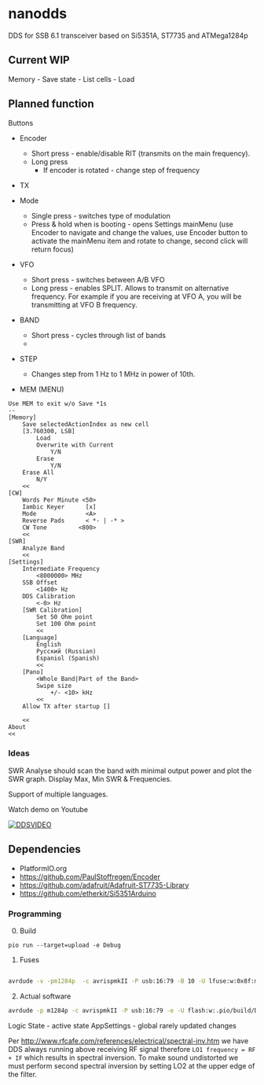 # nanodds
DDS for SSB 6.1 transceiver based on Si5351A, ST7735 and ATMega1284p


## Current WIP

Memory
    - Save state
    - List cells
    - Load
    
    

## Planned function

Buttons

- Encoder
  * Short press - enable/disable RIT (transmits on the main frequency).
  * Long press
    * If encoder is rotated - change step of frequency
- TX
- Mode
  * Single press - switches type of modulation
  * Press & hold when is booting - opens Settings mainMenu 
  (use Encoder to navigate and change the values, 
  use Encoder button to activate the mainMenu item and rotate to change, 
  second click will return focus)

- VFO
  * Short press - switches between A/B VFO
  * Long press - enables SPLIT. Allows to transmit on alternative frequency. For example if you are receiving at VFO A, you will be transmitting at VFO B frequency.
- BAND
  * Short press - cycles through list of bands
  *  
- STEP
  * Changes step from 1 Hz to 1 MHz in power of 10th. 

- MEM (MENU)

```
Use MEM to exit w/o Save *1s
--
[Memory]
    Save selectedActionIndex as new cell
    [3.760300, LSB]
        Load
        Overwrite with Current
            Y/N
        Erase
            Y/N
    Erase All
        N/Y
    <<
[CW]
    Words Per Minute <50>
    Iambic Keyer      [x]
    Mode              <A> 
    Reverse Pads      < *- | -* >    
    CW Tone         <800>
    <<
[SWR]
    Analyze Band
    <<
[Settings]
    Intermediate Frequency
        <8000000> MHz
    SSB Offset
        <1400> Hz
    DDS Calibration
        <-0> Hz
    [SWR Calibration]
        Set 50 Ohm point
        Set 100 Ohm point
        <<
    [Language]
        English
        Русский (Russian)
        Espaniol (Spanish)
        <<
    [Pano]
        <Whole Band|Part of the Band>
        Swipe size
            +/- <10> kHz
        <<
    Allow TX after startup []
    
    <<
About
<<    
```

### Ideas
    
SWR Analyse should scan the band with minimal output power and plot the SWR graph.
Display Max, Min SWR & Frequencies.

Support of multiple languages. 

 
Watch demo on Youtube
 
[![DDSVIDEO](http://img.youtube.com/vi/lzqhjerMn1Q/0.jpg)](https://www.youtube.com/playlist?list=PLTqbxXPJuZrR78shjXX4a-I0lrquxQZ_2)

## Dependencies

* PlatformIO.org
* https://github.com/PaulStoffregen/Encoder
* https://github.com/adafruit/Adafruit-ST7735-Library
* https://github.com/etherkit/Si5351Arduino

### Programming

0. Build

```
pio run --target=upload -e Debug
```

1. Fuses

```bash

avrdude -v -pm1284p  -c avrispmkII -P usb:16:79 -B 10 -U lfuse:w:0x8f:m -U hfuse:w:0xd6:m -U efuse:w:0xfd:m

```

2. Actual software

```bash
avrdude -p m1284p -c avrispmkII -P usb:16:79 -e -U flash:w:.pio/build/Debug/firmware.elf:e -v -B 10
```


Logic
    State - active state
    AppSettings - global rarely updated changes


Per http://www.rfcafe.com/references/electrical/spectral-inv.htm
we have DDS always running above receiving RF signal therefore
`LO1 frequency = RF + IF` which results in spectral inversion.
To make sound undistorted we must perform second spectral inversion by setting LO2 at the upper edge of the filter.
